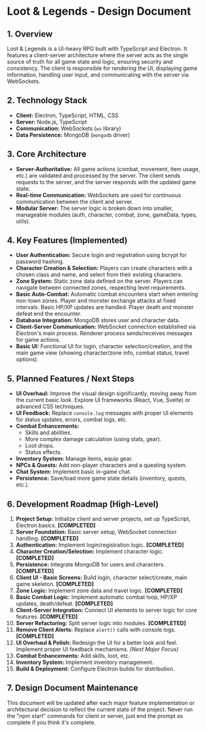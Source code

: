 # Loot & Legends - Design Document

## 1. Overview

Loot & Legends is a UI-heavy RPG built with TypeScript and Electron. It features a client-server architecture where the server acts as the single source of truth for all game state and logic, ensuring security and consistency. The client is responsible for rendering the UI, displaying game information, handling user input, and communicating with the server via WebSockets.

## 2. Technology Stack

*   **Client:** Electron, TypeScript, HTML, CSS
*   **Server:** Node.js, TypeScript
*   **Communication:** WebSockets (`ws` library)
*   **Data Persistence:** MongoDB (`mongodb` driver)

## 3. Core Architecture

*   **Server-Authoritative:** All game actions (combat, movement, item usage, etc.) are validated and processed by the server. The client sends requests to the server, and the server responds with the updated game state.
*   **Real-time Communication:** WebSockets are used for continuous communication between the client and server.
*   **Modular Server:** The server logic is broken down into smaller, manageable modules (auth, character, combat, zone, gameData, types, utils).

## 4. Key Features (Implemented)

*   **User Authentication:** Secure login and registration using bcrypt for password hashing.
*   **Character Creation & Selection:** Players can create characters with a chosen class and name, and select from their existing characters.
*   **Zone System:** Static zone data defined on the server. Players can navigate between connected zones, respecting level requirements.
*   **Basic Auto-Combat:** Automatic combat encounters start when entering non-town zones. Player and monster exchange attacks at fixed intervals. Basic HP/XP updates are handled. Player death and monster defeat end the encounter.
*   **Database Integration:** MongoDB stores user and character data.
*   **Client-Server Communication:** WebSocket connection established via Electron's main process. Renderer process sends/receives messages for game actions.
*   **Basic UI:** Functional UI for login, character selection/creation, and the main game view (showing character/zone info, combat status, travel options).

## 5. Planned Features / Next Steps

*   **UI Overhaul:** Improve the visual design significantly, moving away from the current basic look. Explore UI frameworks (React, Vue, Svelte) or advanced CSS techniques.
*   **UI Feedback:** Replace `console.log` messages with proper UI elements for status updates, errors, combat logs, etc.
*   **Combat Enhancements:**
    *   Skills and abilities.
    *   More complex damage calculation (using stats, gear).
    *   Loot drops.
    *   Status effects.
*   **Inventory System:** Manage items, equip gear.
*   **NPCs & Quests:** Add non-player characters and a questing system.
*   **Chat System:** Implement basic in-game chat.
*   **Persistence:** Save/load more game state details (inventory, quests, etc.).

## 6. Development Roadmap (High-Level)

1.  **Project Setup:** Initialize client and server projects, set up TypeScript, Electron basics. **[COMPLETED]**
2.  **Server Foundation:** Basic server setup, WebSocket connection handling. **[COMPLETED]**
3.  **Authentication:** Implement login/registration logic. **[COMPLETED]**
4.  **Character Creation/Selection:** Implement character logic. **[COMPLETED]**
5.  **Persistence:** Integrate MongoDB for users and characters. **[COMPLETED]**
6.  **Client UI - Basic Screens:** Build login, character select/create, main game skeleton. **[COMPLETED]**
7.  **Zone Logic:** Implement zone data and travel logic. **[COMPLETED]**
8.  **Basic Combat Logic:** Implement automatic combat loop, HP/XP updates, death/defeat. **[COMPLETED]**
9.  **Client-Server Integration:** Connect UI elements to server logic for core features. **[COMPLETED]**
10. **Server Refactoring:** Split server logic into modules. **[COMPLETED]**
11. **Remove Client Alerts:** Replace `alert()` calls with console logs. **[COMPLETED]**
12. **UI Overhaul & Polish:** Redesign the UI for a better look and feel. Implement proper UI feedback mechanisms. *(Next Major Focus)*
13. **Combat Enhancements:** Add skills, loot, etc.
14. **Inventory System:** Implement inventory management.
15. **Build & Deployment:** Configure Electron builds for distribution.

## 7. Design Document Maintenance

This document will be updated after each major feature implementation or architectural decision to reflect the current state of the project.
Never run the "npm start" commands for client or server, just end the prompt as complete if you think it's complete.
